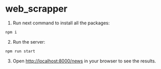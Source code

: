 # web_scrapper

1. Run next command to install all the packages:

```bash
npm i
```

2. Run the server:

```bash
npm run start
```

3. Open [http://localhost:8000/news](http://localhost:8000/news) in your browser to see the results.